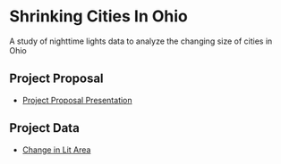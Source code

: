 # Shrinking Cities In Ohio
A study of nighttime lights data to analyze the changing size of cities in Ohio

## Project Proposal
- [Project Proposal Presentation](https://docs.google.com/presentation/d/1PO6LJT4eoo45NHKQwIer9zEgmsxdDnu66bYb0qJZ-4U/edit?usp=sharing)

## Project Data
- [Change in Lit Area](https://github.com/AHarperRoss/Shrinking-Cities-In-Ohio/blob/main/Project_Data/Percent_Change_Median_Lit_Area.gpkg)
